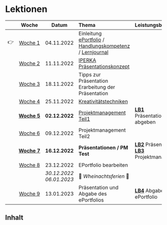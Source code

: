 # Lektionen

||Woche | Datum | Thema | Leistungsbewertung
:---:|:---:|:---:|:---|:---
:point_right: |[Woche&nbsp;1](./woche-1.md) | 04.11.2022 | Einleitung<br/> [ePortfolio](../themen/eportfolio.md) / [Handlungskompetenz](../themen/handlungskompetenz.md) / [Lernjournal](../themen/lernjournal.md) | 
||[Woche&nbsp;2](./woche-2.md) | 11.11.2022 | [IPERKA](../themen/iperka.md)<br/>[Präsentationskonzept](../themen/praesentationskonzept.md) | 
||[Woche&nbsp;3](./woche-3.md) | 18.11.2022 | Tipps zur Präsentation<br/>Erarbeitung der Präsentation | 
||[Woche&nbsp;4](./woche-4.md) | 25.11.2022 | [Kreativitätstechniken](../themen/kreativitaetstechniken.md) | 
||[**Woche&nbsp;5**](./woche-5.md) | **02.12.2022** | [Projektmanagement Teil1](../themen/projektmanagement.md) | [**LB1**](../beurteilungen/LB1.md) Präsentationskonzept abgeben
||[Woche&nbsp;6](./woche-6.md) | 09.12.2022 | Projektmanagement Teil2 | 
||[**Woche&nbsp;7**](./woche-7.md) | **16.12.2022** | **Präsentationen / PM Test** | [**LB2**](../beurteilungen/LB2.md) Präsentation<br/>[**LB3**](../beurteilungen/LB3.md) Projektmanagement
||[Woche&nbsp;8](./woche-8.md) | 23.12.2022 | EPortfolio bearbeiten | 
 ||| _30.12.2022_<br/>_06.01.2023_| :christmas_tree: *Wheinachtsferien* :christmas_tree: | 
||[Woche&nbsp;9](./woche-9.md) | 13.01.2023 | Präsentation und Abgabe des ePortfolios | [**LB4**](../beurteilungen/LB4.md) Abgabe ePortfolio 

## Inhalt

<DocCardList/>
